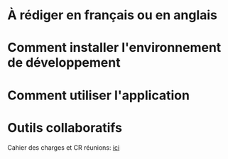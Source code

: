 # À rédiger en français ou en anglais

# Comment installer l'environnement de développement

# Comment utiliser l'application

# Outils collaboratifs
Cahier des charges et CR réunions: [ici](https://docs.google.com/document/d/1Ltmyn0h4kzbMHnPDW-qgRXOo1tSZobi_v_aTNcAhwcU/edit#)